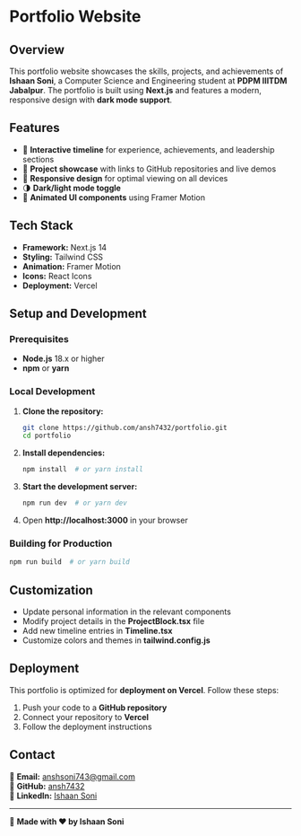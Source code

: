 # Portfolio Website

## Overview
This portfolio website showcases the skills, projects, and achievements of **Ishaan Soni**, a Computer Science and Engineering student at **PDPM IIITDM Jabalpur**. The portfolio is built using **Next.js** and features a modern, responsive design with **dark mode support**.

## Features
- 📅 **Interactive timeline** for experience, achievements, and leadership sections
- 🚀 **Project showcase** with links to GitHub repositories and live demos
- 📱 **Responsive design** for optimal viewing on all devices
- 🌗 **Dark/light mode toggle**
- 🎨 **Animated UI components** using Framer Motion

## Tech Stack
- **Framework:** Next.js 14
- **Styling:** Tailwind CSS
- **Animation:** Framer Motion
- **Icons:** React Icons
- **Deployment:** Vercel

## Setup and Development
### Prerequisites
- **Node.js** 18.x or higher
- **npm** or **yarn**

### Local Development
1. **Clone the repository:**
   ```sh
   git clone https://github.com/ansh7432/portfolio.git
   cd portfolio
   ```
2. **Install dependencies:**
   ```sh
   npm install  # or yarn install
   ```
3. **Start the development server:**
   ```sh
   npm run dev  # or yarn dev
   ```
4. Open **http://localhost:3000** in your browser

### Building for Production
```sh
npm run build  # or yarn build
```

## Customization
- Update personal information in the relevant components
- Modify project details in the **ProjectBlock.tsx** file
- Add new timeline entries in **Timeline.tsx**
- Customize colors and themes in **tailwind.config.js**

## Deployment
This portfolio is optimized for **deployment on Vercel**. Follow these steps:
1. Push your code to a **GitHub repository**
2. Connect your repository to **Vercel**
3. Follow the deployment instructions

## Contact
📧 **Email:** anshsoni743@gmail.com  
🐙 **GitHub:** [ansh7432](https://github.com/ansh7432)  
🔗 **LinkedIn:** [Ishaan Soni](https://www.linkedin.com/in/ishaan-soni/)  

---
🚀 **Made with ❤️ by Ishaan Soni**

